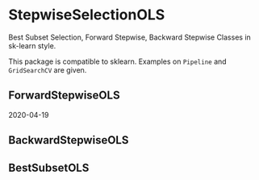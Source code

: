 # StepwiseSelectionOLS
Best Subset Selection, Forward Stepwise, Backward Stepwise Classes in sk-learn style.

This package is compatible to sklearn. Examples on `Pipeline` and `GridSearchCV` are given.

## ForwardStepwiseOLS

2020-04-19

## BackwardStepwiseOLS


## BestSubsetOLS
